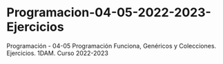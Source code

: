 # Programacion-04-05-2022-2023-Ejercicios
Programación - 04-05 Programación Funciona, Genéricos y Colecciones. Ejercicios. 1DAM. Curso 2022-2023
